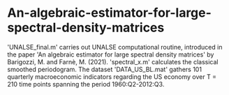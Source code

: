 # An-algebraic-estimator-for-large-spectral-density-matrices
'UNALSE_final.m' carries out UNALSE computational routine, introduced in the paper 'An algebraic estimator for large spectral density matrices' by Barigozzi, M. and Farnè, M. (2021). 'spectral_x.m' calculates the classical smoothed periodogram. The dataset 'DATA_US_BL.mat' gathers 101 quarterly macroeconomic indicators regarding the US economy over T = 210 time points spanning the period 1960:Q2-2012:Q3.
